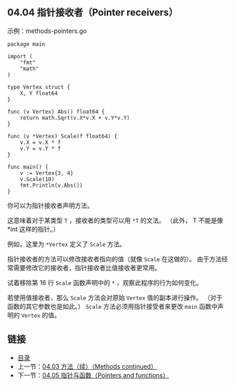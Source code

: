 ## 04.04 指针接收者（Pointer receivers）

示例：methods-pointers.go

    package main

    import (
    	"fmt"
    	"math"
    )

    type Vertex struct {
    	X, Y float64
    }

    func (v Vertex) Abs() float64 {
    	return math.Sqrt(v.X*v.X + v.Y*v.Y)
    }

    func (v *Vertex) Scale(f float64) {
    	v.X = v.X * f
    	v.Y = v.Y * f
    }

    func main() {
    	v := Vertex{3, 4}
    	v.Scale(10)
    	fmt.Println(v.Abs())
    }

你可以为指针接收者声明方法。

这意味着对于某类型 `T` ，接收者的类型可以用 `*T` 的文法。 （此外， T 不能是像 *int 这样的指针。）

例如，这里为 `*Vertex` 定义了 `Scale` 方法。

指针接收者的方法可以修改接收者指向的值（就像 `Scale` 在这做的）。 由于方法经常需要修改它的接收者，指针接收者比值接收者更常用。

试着移除第 16 行 `Scale` 函数声明中的 `*` ，观察此程序的行为如何变化。

若使用值接收者，那么 `Scale` 方法会对原始 `Vertex` 值的副本进行操作。 （对于函数的其它参数也是如此。） `Scale` 方法必须用指针接受者来更改 `main` 函数中声明的 `Vertex` 的值。

## 链接
* [目录](https://github.com/gnefiy/go-zh/blob/master/tour/directory.md)
* 上一节：[04.03 方法（续）（Methods continued）](https://github.com/gnefiy/go-zh/blob/master/tour/methods/04.03.md)
* 下一节：[04.05 指针与函数（Pointers and functions）](https://github.com/gnefiy/go-zh/blob/master/tour/methods/04.05.md)
